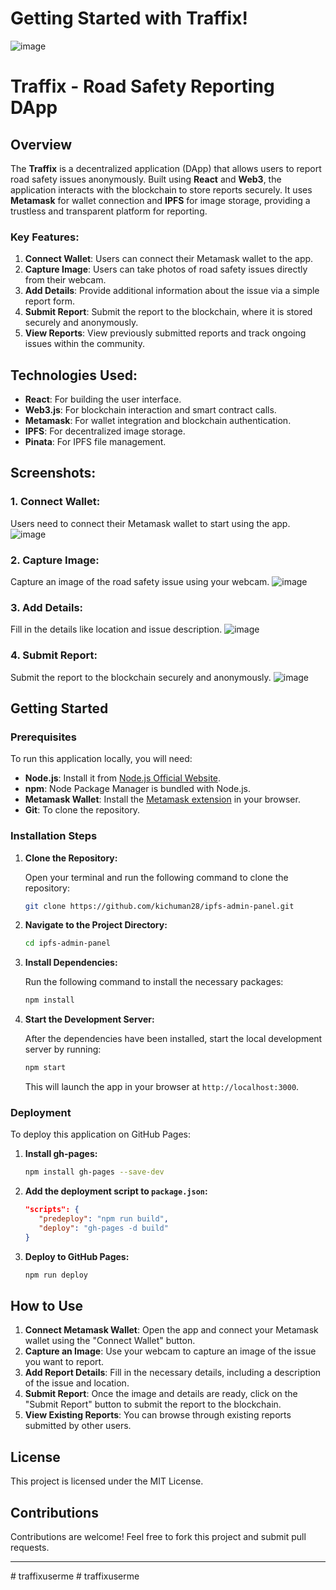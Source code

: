 # Getting Started with Traffix!

![image](https://github.com/user-attachments/assets/17cd69a6-1a17-4ed5-b57c-506cf99a3b0d)

# Traffix - Road Safety Reporting DApp

## Overview
The **Traffix** is a decentralized application (DApp) that allows users to report road safety issues anonymously. Built using **React** and **Web3**, the application interacts with the blockchain to store reports securely. It uses **Metamask** for wallet connection and **IPFS** for image storage, providing a trustless and transparent platform for reporting.

### Key Features:
1. **Connect Wallet**: Users can connect their Metamask wallet to the app.
2. **Capture Image**: Users can take photos of road safety issues directly from their webcam.
3. **Add Details**: Provide additional information about the issue via a simple report form.
4. **Submit Report**: Submit the report to the blockchain, where it is stored securely and anonymously.
5. **View Reports**: View previously submitted reports and track ongoing issues within the community.


## Technologies Used:
- **React**: For building the user interface.
- **Web3.js**: For blockchain interaction and smart contract calls.
- **Metamask**: For wallet integration and blockchain authentication.
- **IPFS**: For decentralized image storage.
- **Pinata**: For IPFS file management.

## Screenshots:
### 1. Connect Wallet:
Users need to connect their Metamask wallet to start using the app.
![image](https://github.com/user-attachments/assets/0682f412-87af-4eb8-be5f-c8849c7eaacc)

### 2. Capture Image:
Capture an image of the road safety issue using your webcam.
![image](https://github.com/user-attachments/assets/a917212b-ba0d-4139-9d10-80e2b6d13d53)

### 3. Add Details:
Fill in the details like location and issue description.
![image](https://github.com/user-attachments/assets/cb120d65-f51b-473b-a5bb-f6dfb063b56d)

### 4. Submit Report:
Submit the report to the blockchain securely and anonymously.
![image](https://github.com/user-attachments/assets/8d2a83db-9c28-4780-8ee7-c191df0d2288)

## Getting Started

### Prerequisites
To run this application locally, you will need:

- **Node.js**: Install it from [Node.js Official Website](https://nodejs.org/).
- **npm**: Node Package Manager is bundled with Node.js.
- **Metamask Wallet**: Install the [Metamask extension](https://metamask.io/) in your browser.
- **Git**: To clone the repository.

### Installation Steps

1. **Clone the Repository:**

   Open your terminal and run the following command to clone the repository:

   ```bash
   git clone https://github.com/kichuman28/ipfs-admin-panel.git
   ```

2. **Navigate to the Project Directory:**

   ```bash
   cd ipfs-admin-panel
   ```

3. **Install Dependencies:**

   Run the following command to install the necessary packages:

   ```bash
   npm install
   ```

4. **Start the Development Server:**

   After the dependencies have been installed, start the local development server by running:

   ```bash
   npm start
   ```

   This will launch the app in your browser at `http://localhost:3000`.

### Deployment

To deploy this application on GitHub Pages:

1. **Install gh-pages:**

   ```bash
   npm install gh-pages --save-dev
   ```

2. **Add the deployment script to `package.json`:**

   ```json
   "scripts": {
      "predeploy": "npm run build",
      "deploy": "gh-pages -d build"
   }
   ```

3. **Deploy to GitHub Pages:**

   ```bash
   npm run deploy
   ```

## How to Use

1. **Connect Metamask Wallet**: Open the app and connect your Metamask wallet using the "Connect Wallet" button.
2. **Capture an Image**: Use your webcam to capture an image of the issue you want to report.
3. **Add Report Details**: Fill in the necessary details, including a description of the issue and location.
4. **Submit Report**: Once the image and details are ready, click on the "Submit Report" button to submit the report to the blockchain.
5. **View Existing Reports**: You can browse through existing reports submitted by other users.

## License
This project is licensed under the MIT License.

## Contributions
Contributions are welcome! Feel free to fork this project and submit pull requests. 

---



#   t r a f f i x u s e r m e  
 #   t r a f f i x u s e r m e  
 